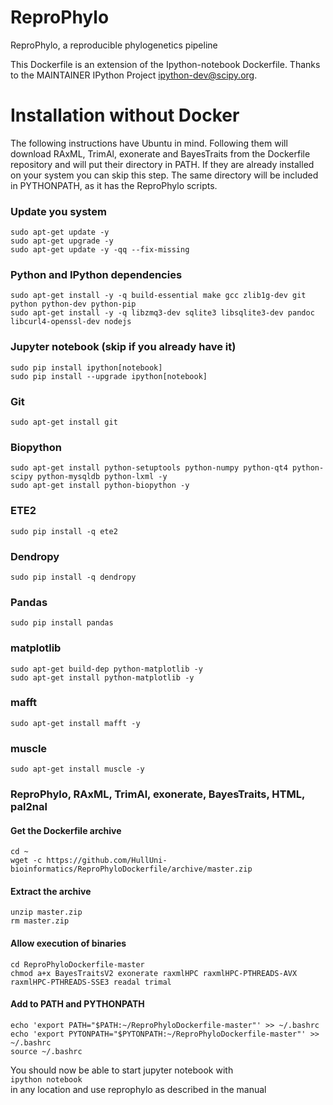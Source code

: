 ReproPhylo
========== 
ReproPhylo, a reproducible phylogenetics pipeline 
  
This Dockerfile is an extension of the Ipython-notebook Dockerfile. Thanks to the MAINTAINER IPython Project <ipython-dev@scipy.org>.  
  

Installation without Docker
==========================
The following instructions have Ubuntu in mind. Following them will download RAxML, TrimAl, exonerate and BayesTraits from the Dockerfile repository and will put their directory in PATH. If they are already installed on your system you can skip this step. The same directory will be included in PYTHONPATH, as it has the ReproPhylo scripts.

### Update you system

`sudo apt-get update -y`  
`sudo apt-get upgrade -y`  
`sudo apt-get update -y -qq --fix-missing`  

### Python and IPython dependencies
  
`sudo apt-get install -y -q build-essential make gcc zlib1g-dev git python python-dev python-pip`  
`sudo apt-get install -y -q libzmq3-dev sqlite3 libsqlite3-dev pandoc libcurl4-openssl-dev nodejs`  

### Jupyter notebook (skip if you already have it)
`sudo pip install ipython[notebook]`  
`sudo pip install --upgrade ipython[notebook]`  

### Git

`sudo apt-get install git`  

### Biopython

`sudo apt-get install python-setuptools python-numpy python-qt4 python-scipy python-mysqldb python-lxml -y`  
`sudo apt-get install python-biopython -y`  

### ETE2

`sudo pip install -q ete2`  

### Dendropy

`sudo pip install -q dendropy`  

### Pandas

`sudo pip install pandas`  

### matplotlib

`sudo apt-get build-dep python-matplotlib -y`  
`sudo apt-get install python-matplotlib -y`  

### mafft

`sudo apt-get install mafft -y`  

### muscle

`sudo apt-get install muscle -y`  

### ReproPhylo, RAxML, TrimAl, exonerate, BayesTraits, HTML, pal2nal

#### Get the Dockerfile archive
`cd ~`  
`wget -c https://github.com/HullUni-bioinformatics/ReproPhyloDockerfile/archive/master.zip`  

#### Extract the archive
`unzip master.zip`  
`rm master.zip`  

#### Allow execution of binaries
`cd ReproPhyloDockerfile-master`  
`chmod a+x BayesTraitsV2 exonerate raxmlHPC raxmlHPC-PTHREADS-AVX raxmlHPC-PTHREADS-SSE3 readal trimal`  

#### Add to PATH and PYTHONPATH

`echo 'export PATH="$PATH:~/ReproPhyloDockerfile-master"' >> ~/.bashrc`  
`echo 'export PYTONPATH="$PYTONPATH:~/ReproPhyloDockerfile-master"' >> ~/.bashrc`  
`source ~/.bashrc`   

You should now be able to start jupyter notebook with   
`ipython notebook`  
in any location and use reprophylo as described in the manual  